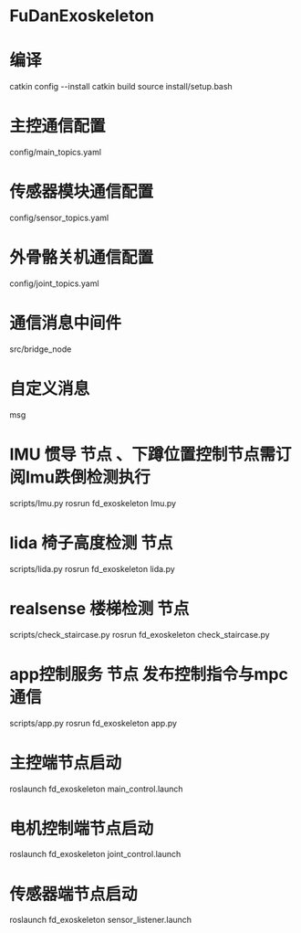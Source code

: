 # FuDanExoskeleton

# 编译
catkin config --install
catkin build
source install/setup.bash

# 主控通信配置
config/main_topics.yaml
# 传感器模块通信配置
config/sensor_topics.yaml
# 外骨骼关机通信配置
config/joint_topics.yaml

# 通信消息中间件 
src/bridge_node

# 自定义消息
msg

# IMU  惯导 节点 、下蹲位置控制节点需订阅Imu跌倒检测执行
scripts/Imu.py
rosrun fd_exoskeleton Imu.py

# lida 椅子高度检测 节点 
scripts/lida.py
rosrun fd_exoskeleton lida.py

# realsense 楼梯检测 节点 
scripts/check_staircase.py
rosrun fd_exoskeleton check_staircase.py

# app控制服务 节点 发布控制指令与mpc 通信
scripts/app.py
rosrun fd_exoskeleton app.py


# 主控端节点启动
roslaunch fd_exoskeleton main_control.launch

# 电机控制端节点启动
roslaunch fd_exoskeleton joint_control.launch

# 传感器端节点启动
roslaunch fd_exoskeleton sensor_listener.launch